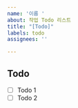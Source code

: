 ```yaml
---
name: '이름 '
about: 작업 Todo 리스트
title: "[Todo]"
labels: todo
assignees: ''

---
```


<!-- 하나의 풀 리퀘스트에 대한 Todo 리스트를 작성해 주세요 (해당 주석은 제거해주세요)-->
## Todo
- [ ] Todo 1
- [ ] Todo 2
